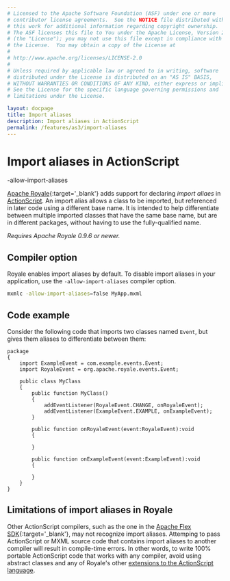 ```yaml
---
# Licensed to the Apache Software Foundation (ASF) under one or more
# contributor license agreements.  See the NOTICE file distributed with
# this work for additional information regarding copyright ownership.
# The ASF licenses this file to You under the Apache License, Version 2.0
# (the "License"); you may not use this file except in compliance with
# the License.  You may obtain a copy of the License at
# 
# http://www.apache.org/licenses/LICENSE-2.0
# 
# Unless required by applicable law or agreed to in writing, software
# distributed under the License is distributed on an "AS IS" BASIS,
# WITHOUT WARRANTIES OR CONDITIONS OF ANY KIND, either express or implied.
# See the License for the specific language governing permissions and
# limitations under the License.

layout: docpage
title: Import aliases
description: Import aliases in ActionScript
permalink: /features/as3/import-aliases
---
```


# Import aliases in ActionScript

-allow-import-aliases

[Apache Royale](https://royale.apache.org/){:target='_blank'} adds support for declaring _import aliaes_ in [ActionScript](features/as3). An import alias allows a class to be imported, but referenced in later code using a different base name. It is intended to help differentiate between multiple imported classes that have the same base name, but are in different packages, without having to use the fully-qualified name.

_Requires Apache Royale 0.9.6 or newer._

## Compiler option

Royale enables import aliases by default. To disable import aliases in your application, use the `-allow-import-aliases` compiler option.

```sh
mxmlc -allow-import-aliases=false MyApp.mxml
```

## Code example

Consider the following code that imports two classes named `Event`, but gives them aliases to differentiate between them:

```as3
package
{
    import ExampleEvent = com.example.events.Event;
    import RoyaleEvent = org.apache.royale.events.Event;

    public class MyClass
    {
        public function MyClass()
        {
            addEventListener(RoyaleEvent.CHANGE, onRoyaleEvent);
            addEventListener(ExampleEvent.EXAMPLE, onExampleEvent);
        }

        public function onRoyaleEvent(event:RoyaleEvent):void
        {

        }

        public function onExampleEvent(event:ExampleEvent):void
        {

        }
    }
}
```

## Limitations of import aliases in Royale

Other ActionScript compilers, such as the one in the [Apache Flex SDK](https://flex.apache.org/){:target='_blank'}, may not recognize import aliases. Attemping to pass ActionScript or MXML source code that contains import aliases to another compiler will result in compile-time errors. In other words, to write 100% portable ActionScript code that works with any compiler, avoid using abstract classes and any of Royale's other [extensions to the ActionScript language](features/as3#new-actionscript-language-features-in-royale).
